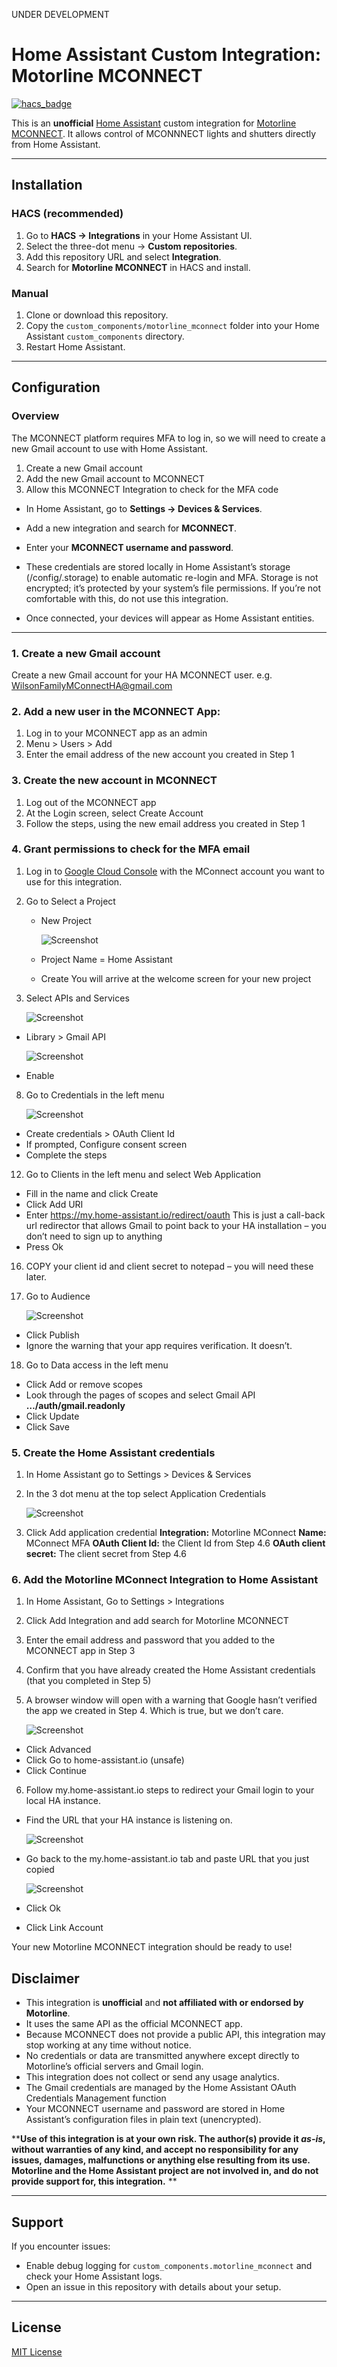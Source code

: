 
UNDER DEVELOPMENT
# Home Assistant Custom Integration: Motorline MCONNECT

[![hacs_badge](https://img.shields.io/badge/HACS-Custom-blue.svg)](https://hacs.xyz/)

This is an **unofficial** [Home Assistant](https://www.home-assistant.io/) custom integration for [Motorline MCONNECT](https://motorline.pt/en/products/electronic-and-control/smart-home/).
It allows control of MCONNNECT lights and shutters directly from Home Assistant.

---

## Installation
### HACS (recommended)
1. Go to **HACS → Integrations** in your Home Assistant UI.
2. Select the three-dot menu → **Custom repositories**.
3. Add this repository URL and select **Integration**.
4. Search for **Motorline MCONNECT** in HACS and install.

### Manual
1. Clone or download this repository.
2. Copy the `custom_components/motorline_mconnect` folder into your Home Assistant `custom_components` directory.
3. Restart Home Assistant.

---

## Configuration
### Overview
The MCONNECT platform requires MFA to log in, so we will need to create a new Gmail account to use with Home Assistant.
1. Create a new Gmail account
2. Add the new Gmail account to MCONNECT
3. Allow this MCONNECT Integration to check for the MFA code

 - In Home Assistant, go to **Settings → Devices & Services**.

 - Add a new integration and search for **MCONNECT**.
 - Enter your **MCONNECT username and password**.
 - These credentials are stored locally in Home Assistant’s storage (/config/.storage) to enable automatic re-login and MFA. Storage is not encrypted; it’s protected by your system’s file permissions. If you’re not comfortable with this, do not use this integration.
 - Once connected, your devices will appear as Home Assistant entities.
---
### 1. Create a new Gmail account
Create a new Gmail account for your HA MCONNECT user.  e.g. WilsonFamilyMConnectHA@gmail.com

### 2. Add a new user in the MCONNECT App:
 1. Log in to your MCONNECT app as an admin
 2. Menu > Users > Add
 3. Enter the email address of the new account you created in Step 1

### 3. Create the new account in MCONNECT
 1. Log out of the MCONNECT app
 2. At the Login screen, select Create Account
 3. Follow the steps, using the new email address you created in Step 1

### 4. Grant permissions to check for the MFA email
1.	Log in to [Google Cloud Console](https://console.cloud.google.com) with the MConnect account you want to use for this integration.    
2.	Go to Select a Project
	- New Project

		![Screenshot](readme_images/newproject.png)

	- Project Name = Home Assistant
	- Create
You will arrive at the welcome screen for your new project
5.	Select APIs and Services

	![Screenshot](readme_images/api.png)

-	Library > Gmail API

	![Screenshot](readme_images/gmailapi.png)

-	Enable
8.	Go to Credentials in the left menu

	![Screenshot](readme_images/credentials.png)

-	Create credentials > OAuth Client Id
-	If prompted, Configure consent screen
-	Complete the steps
12.	Go to Clients in the left menu and select Web Application
-	Fill in the name and click Create
-	Click Add URI
-	Enter https://my.home-assistant.io/redirect/oauth
This is just a call-back url redirector that allows Gmail to point back to your HA installation – you don’t need to sign up  to anything
- Press Ok
16.	COPY your client id and client secret to notepad – you will need these later.
17.	Go to Audience

	![Screenshot](readme_images/audience.png)

-	Click Publish
-	Ignore the warning that your app requires verification. It doesn’t.
18. Go to Data access in the left menu
- Click Add or remove scopes
- Look through the pages of scopes and select Gmail API    **…/auth/gmail.readonly**
- Click Update
- Click Save

### 5. Create the Home Assistant credentials
1.	In Home Assistant go to Settings > Devices & Services
2.	In the 3 dot menu at the top select Application Credentials

	![Screenshot](readme_images/addoauth.png)

3.	Click Add application credential
**Integration:**  Motorline MConnect
**Name:** MConnect MFA
**OAuth Client Id:**  the Client Id from Step 4.6
**OAuth client secret:**  The client secret from Step 4.6

### 6. Add the Motorline MConnect Integration to Home Assistant
1.	In Home Assistant, Go to Settings > Integrations
2.	Click Add Integration and add search for Motorline MCONNECT
3.	Enter the email address and password that you added to the MCONNECT app in Step 3
4.	Confirm that you have already created the Home Assistant credentials (that you completed in Step 5)
5.	A browser window will open with a warning that Google hasn’t verified the app we created in Step 4. Which is true, but we don’t care.

	![Screenshot](readme_images/googlewarning.png)

- Click Advanced
- Click Go to home-assistant.io (unsafe)
-	Click Continue
6.	Follow my.home-assistant.io steps to redirect your Gmail login to your local HA instance.
-	Find the URL that your HA instance is listening on.

	![Screenshot](readme_images/assistanturl.png)
-	Go back to the my.home-assistant.io tab and paste URL that you just copied

	![Screenshot](readme_images/mha2.png)

- Click Ok
-	Click Link Account 

Your new Motorline MCONNECT integration should be ready to use!



## Disclaimer

- This integration is **unofficial** and **not affiliated with or endorsed by Motorline**.
- It uses the same API as the official MCONNECT app.
- Because MCONNECT does not provide a public API, this integration may stop working at any time without notice.
- No credentials or data are transmitted anywhere except directly to Motorline’s official servers and Gmail login.
- This integration does not collect or send any usage analytics.
- The Gmail credentials are managed by the Home Assistant OAuth Credentials Management function
- Your MCONNECT username and password are stored in Home Assistant’s configuration files in plain text (unencrypted).

****Use of this integration is at your own risk. The author(s) provide it *as-is*, without warranties of any kind, and accept no responsibility for any issues, damages, malfunctions or anything else resulting from its use. Motorline and the Home Assistant project are not involved in, and do not provide support for, this integration.**
**

---

## Support
If you encounter issues:
- Enable debug logging for `custom_components.motorline_mconnect` and check your Home Assistant logs.
- Open an issue in this repository with details about your setup.

---

## License
[MIT License](LICENSE)
